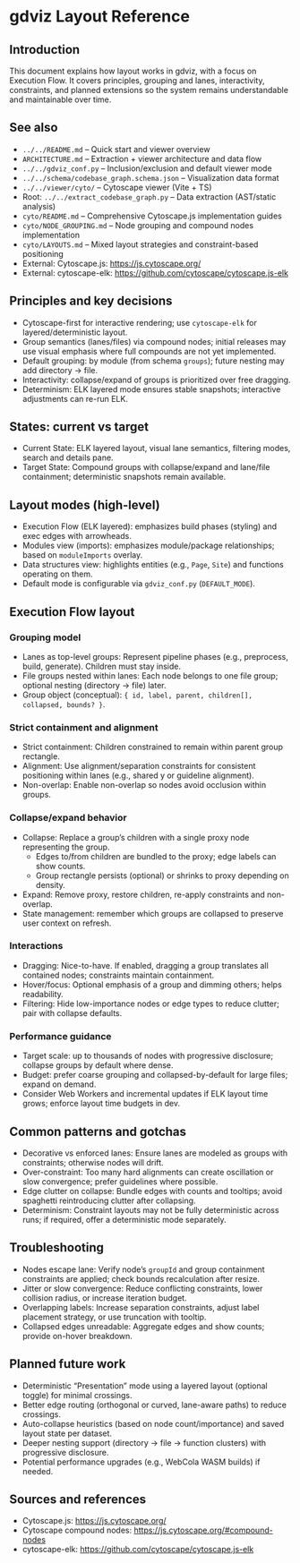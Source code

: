 <!-- Migration note: The viewer has migrated to Cytoscape.js with ELK for layered/deterministic snapshots. See gdviz/docs/planning/250829a_gdviz_cytoscape_vite_ts_migration.md. This doc is being updated to reflect the Cytoscape-first approach. -->
# gdviz Layout Reference

## Introduction
This document explains how layout works in gdviz, with a focus on Execution Flow. It covers principles, grouping and lanes, interactivity, constraints, and planned extensions so the system remains understandable and maintainable over time.

## See also
- `../../README.md` – Quick start and viewer overview
- `ARCHITECTURE.md` – Extraction + viewer architecture and data flow
- `../../gdviz_conf.py` – Inclusion/exclusion and default viewer mode
- `../../schema/codebase_graph.schema.json` – Visualization data format
- `../../viewer/cyto/` – Cytoscape viewer (Vite + TS)
- Root: `../../extract_codebase_graph.py` – Data extraction (AST/static analysis)
- `cyto/README.md` – Comprehensive Cytoscape.js implementation guides
- `cyto/NODE_GROUPING.md` – Node grouping and compound nodes implementation
- `cyto/LAYOUTS.md` – Mixed layout strategies and constraint-based positioning
- External: Cytoscape.js: https://js.cytoscape.org/
- External: cytoscape-elk: https://github.com/cytoscape/cytoscape.js-elk

## Principles and key decisions
- Cytoscape-first for interactive rendering; use `cytoscape-elk` for layered/deterministic layout.
- Group semantics (lanes/files) via compound nodes; initial releases may use visual emphasis where full compounds are not yet implemented.
- Default grouping: by module (from schema `groups`); future nesting may add directory → file.
- Interactivity: collapse/expand of groups is prioritized over free dragging.
- Determinism: ELK layered mode ensures stable snapshots; interactive adjustments can re-run ELK.

## States: current vs target
- Current State: ELK layered layout, visual lane semantics, filtering modes, search and details pane.
- Target State: Compound groups with collapse/expand and lane/file containment; deterministic snapshots remain available.

## Layout modes (high-level)
- Execution Flow (ELK layered): emphasizes build phases (styling) and exec edges with arrowheads.
- Modules view (imports): emphasizes module/package relationships; based on `moduleImports` overlay.
- Data structures view: highlights entities (e.g., `Page`, `Site`) and functions operating on them.
- Default mode is configurable via `gdviz_conf.py` (`DEFAULT_MODE`).

## Execution Flow layout
### Grouping model
- Lanes as top-level groups: Represent pipeline phases (e.g., preprocess, build, generate). Children must stay inside.
- File groups nested within lanes: Each node belongs to one file group; optional nesting (directory → file) later.
- Group object (conceptual): `{ id, label, parent, children[], collapsed, bounds? }`.

### Strict containment and alignment
- Strict containment: Children constrained to remain within parent group rectangle.
- Alignment: Use alignment/separation constraints for consistent positioning within lanes (e.g., shared y or guideline alignment).
- Non-overlap: Enable non-overlap so nodes avoid occlusion within groups.

### Collapse/expand behavior
- Collapse: Replace a group’s children with a single proxy node representing the group.
  - Edges to/from children are bundled to the proxy; edge labels can show counts.
  - Group rectangle persists (optional) or shrinks to proxy depending on density.
- Expand: Remove proxy, restore children, re-apply constraints and non-overlap.
- State management: remember which groups are collapsed to preserve user context on refresh.

### Interactions
- Dragging: Nice-to-have. If enabled, dragging a group translates all contained nodes; constraints maintain containment.
- Hover/focus: Optional emphasis of a group and dimming others; helps readability.
- Filtering: Hide low-importance nodes or edge types to reduce clutter; pair with collapse defaults.

### Performance guidance
- Target scale: up to thousands of nodes with progressive disclosure; collapse groups by default where dense.
- Budget: prefer coarse grouping and collapsed-by-default for large files; expand on demand.
- Consider Web Workers and incremental updates if ELK layout time grows; enforce layout time budgets in dev.

## Common patterns and gotchas
- Decorative vs enforced lanes: Ensure lanes are modeled as groups with constraints; otherwise nodes will drift.
- Over-constraint: Too many hard alignments can create oscillation or slow convergence; prefer guidelines where possible.
- Edge clutter on collapse: Bundle edges with counts and tooltips; avoid spaghetti reintroducing clutter after collapsing.
- Determinism: Constraint layouts may not be fully deterministic across runs; if required, offer a deterministic mode separately.

## Troubleshooting
- Nodes escape lane: Verify node’s `groupId` and group containment constraints are applied; check bounds recalculation after resize.
- Jitter or slow convergence: Reduce conflicting constraints, lower collision radius, or increase iteration budget.
- Overlapping labels: Increase separation constraints, adjust label placement strategy, or use truncation with tooltip.
- Collapsed edges unreadable: Aggregate edges and show counts; provide on-hover breakdown.

## Planned future work
- Deterministic “Presentation” mode using a layered layout (optional toggle) for minimal crossings.
- Better edge routing (orthogonal or curved, lane-aware paths) to reduce crossings.
- Auto-collapse heuristics (based on node count/importance) and saved layout state per dataset.
- Deeper nesting support (directory → file → function clusters) with progressive disclosure.
- Potential performance upgrades (e.g., WebCola WASM builds) if needed.

## Sources and references
- Cytoscape.js: https://js.cytoscape.org/
- Cytoscape compound nodes: https://js.cytoscape.org/#compound-nodes
- cytoscape-elk: https://github.com/cytoscape/cytoscape.js-elk
